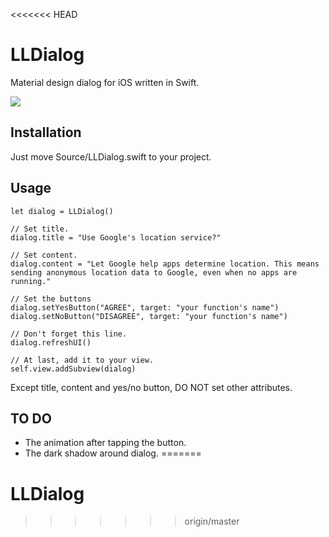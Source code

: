 <<<<<<< HEAD
# LLDialog
Material design dialog for iOS written in Swift.



![](https://cloud.githubusercontent.com/assets/9763162/12615088/9ea0e748-c53e-11e5-8910-b40bbb613829.png)


## Installation
Just move Source/LLDialog.swift to your project.

## Usage
```
let dialog = LLDialog()
  
// Set title.
dialog.title = "Use Google's location service?"

// Set content.
dialog.content = "Let Google help apps determine location. This means sending anonymous location data to Google, even when no apps are running."

// Set the buttons
dialog.setYesButton("AGREE", target: "your function's name")
dialog.setNoButton("DISAGREE", target: "your function's name")

// Don't forget this line.
dialog.refreshUI()

// At last, add it to your view.
self.view.addSubview(dialog)
```

Except title, content and yes/no button, DO NOT set other attributes.

## TO DO
* The animation after tapping the button.
* The dark shadow around dialog.
=======
# LLDialog
>>>>>>> origin/master
